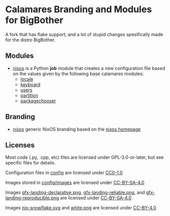 <!-- SPDX-FileCopyrightText: no
     SPDX-License-Identifier: CC0-1.0
-->

# Calamares Branding and Modules for BigBother

A fork that has flake support, and a lot of stupid changes spesifically made for the distro BigBother.

## Modules

- [nixos](modules/nixos) is a Python **job** module
  that creates a new configuration file based on the values given by the following base calamares modules:
  - [locale](https://github.com/calamares/calamares/tree/calamares/src/modules/locale)
  - [keyboard](https://github.com/calamares/calamares/tree/calamares/src/modules/keyboard)
  - [users](https://github.com/calamares/calamares/tree/calamares/src/modules/users)
  - [partition](https://github.com/calamares/calamares/tree/calamares/src/modules/partition)
  - [packagechooser](https://github.com/calamares/calamares/tree/calamares/src/modules/packagechooser)

## Branding

- [nixos](branding/nixos) generic NixOS branding based on the [nixos homepage](https://github.com/NixOS/nixos-homepage)


## Licenses

Most code (.py, .cpp, etc) files are licensed under GPL-3.0-or-later, but see specific files for details.

Configuration files in [config](config) are licensed under [CC0-1.0](LICENSES/CC0-1.0.txt)

Images stored in [config/images](config/images) are licensed under [CC-BY-SA-4.0](LICENSES/CC-BY-SA-4.0.txt)

Images [gfx-landing-declarative.png](branding/nixos/gfx-landing-declarative.png), [gfx-landing-reliable.png](branding/nixos/gfx-landing-reliable.png), and [gfx-landing-reproducible.png](branding/nixos/gfx-landing-reproducible.png) are licensed under [CC-BY-SA-4.0](LICENSES/CC-BY-SA-4.0.txt)

Images [nix-snowflake.svg](branding/nixos/nix-snowflake.svg) and [white.png](branding/nixos/white.png) are licensed under [CC-BY-4.0](LICENSES/CC-BY-4.0.txt)